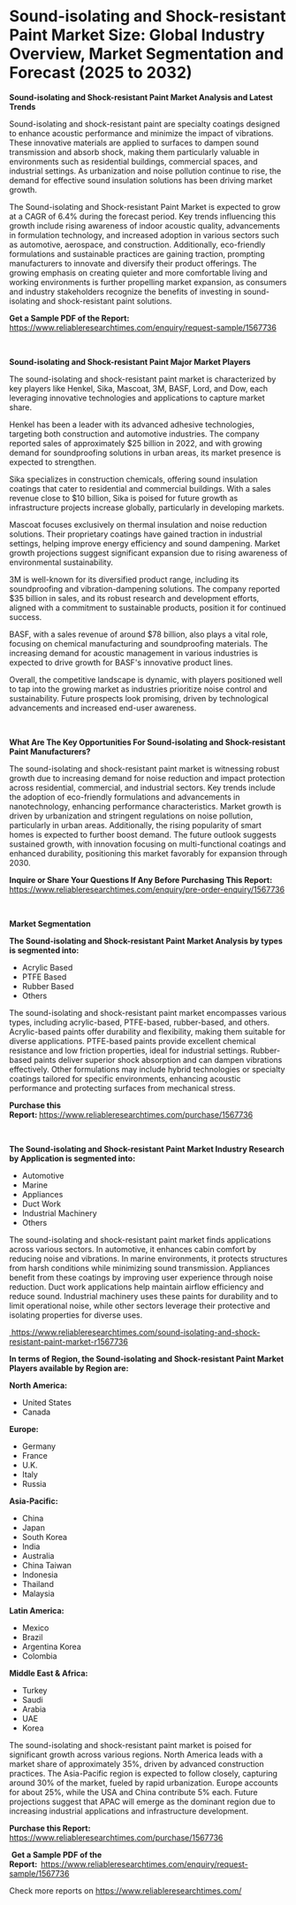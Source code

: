 <p><h1>Sound-isolating and Shock-resistant Paint Market Size: Global Industry Overview, Market Segmentation and Forecast (2025 to 2032)</h1></p><p><strong>Sound-isolating and Shock-resistant Paint Market Analysis and Latest Trends</strong></p>
<p><p>Sound-isolating and shock-resistant paint are specialty coatings designed to enhance acoustic performance and minimize the impact of vibrations. These innovative materials are applied to surfaces to dampen sound transmission and absorb shock, making them particularly valuable in environments such as residential buildings, commercial spaces, and industrial settings. As urbanization and noise pollution continue to rise, the demand for effective sound insulation solutions has been driving market growth.</p><p>The Sound-isolating and Shock-resistant Paint Market is expected to grow at a CAGR of 6.4% during the forecast period. Key trends influencing this growth include rising awareness of indoor acoustic quality, advancements in formulation technology, and increased adoption in various sectors such as automotive, aerospace, and construction. Additionally, eco-friendly formulations and sustainable practices are gaining traction, prompting manufacturers to innovate and diversify their product offerings. The growing emphasis on creating quieter and more comfortable living and working environments is further propelling market expansion, as consumers and industry stakeholders recognize the benefits of investing in sound-isolating and shock-resistant paint solutions.</p></p>
<p><strong>Get a Sample PDF of the Report:&nbsp;</strong> <a href="https://www.reliableresearchtimes.com/enquiry/request-sample/1567736?utm_campaign=3584&utm_medium=2&utm_source=Github&utm_content=ia&utm_term=23032025&utm_id=sound-isolating-and-shock-resistant-paint">https://www.reliableresearchtimes.com/enquiry/request-sample/1567736</a></p>
<p>&nbsp;</p>
<p><strong>Sound-isolating and Shock-resistant Paint Major Market Players</strong></p>
<p><p>The sound-isolating and shock-resistant paint market is characterized by key players like Henkel, Sika, Mascoat, 3M, BASF, Lord, and Dow, each leveraging innovative technologies and applications to capture market share. </p><p>Henkel has been a leader with its advanced adhesive technologies, targeting both construction and automotive industries. The company reported sales of approximately $25 billion in 2022, and with growing demand for soundproofing solutions in urban areas, its market presence is expected to strengthen.</p><p>Sika specializes in construction chemicals, offering sound insulation coatings that cater to residential and commercial buildings. With a sales revenue close to $10 billion, Sika is poised for future growth as infrastructure projects increase globally, particularly in developing markets.</p><p>Mascoat focuses exclusively on thermal insulation and noise reduction solutions. Their proprietary coatings have gained traction in industrial settings, helping improve energy efficiency and sound dampening. Market growth projections suggest significant expansion due to rising awareness of environmental sustainability.</p><p>3M is well-known for its diversified product range, including its soundproofing and vibration-dampening solutions. The company reported $35 billion in sales, and its robust research and development efforts, aligned with a commitment to sustainable products, position it for continued success.</p><p>BASF, with a sales revenue of around $78 billion, also plays a vital role, focusing on chemical manufacturing and soundproofing materials. The increasing demand for acoustic management in various industries is expected to drive growth for BASF's innovative product lines.</p><p>Overall, the competitive landscape is dynamic, with players positioned well to tap into the growing market as industries prioritize noise control and sustainability. Future prospects look promising, driven by technological advancements and increased end-user awareness.</p></p>
<p>&nbsp;</p>
<p><strong>What Are The Key Opportunities For Sound-isolating and Shock-resistant Paint Manufacturers?</strong></p>
<p><p>The sound-isolating and shock-resistant paint market is witnessing robust growth due to increasing demand for noise reduction and impact protection across residential, commercial, and industrial sectors. Key trends include the adoption of eco-friendly formulations and advancements in nanotechnology, enhancing performance characteristics. Market growth is driven by urbanization and stringent regulations on noise pollution, particularly in urban areas. Additionally, the rising popularity of smart homes is expected to further boost demand. The future outlook suggests sustained growth, with innovation focusing on multi-functional coatings and enhanced durability, positioning this market favorably for expansion through 2030.</p></p>
<p><strong>Inquire or Share Your Questions If Any Before Purchasing This Report:</strong> <a href="https://www.reliableresearchtimes.com/enquiry/pre-order-enquiry/1567736?utm_campaign=3584&utm_medium=2&utm_source=Github&utm_content=ia&utm_term=23032025&utm_id=sound-isolating-and-shock-resistant-paint">https://www.reliableresearchtimes.com/enquiry/pre-order-enquiry/1567736</a></p>
<p>&nbsp;</p>
<p><strong>Market Segmentation</strong></p>
<p><strong>The Sound-isolating and Shock-resistant Paint Market Analysis by types is segmented into:</strong></p>
<p><ul><li>Acrylic Based</li><li>PTFE Based</li><li>Rubber Based</li><li>Others</li></ul></p>
<p><p>The sound-isolating and shock-resistant paint market encompasses various types, including acrylic-based, PTFE-based, rubber-based, and others. Acrylic-based paints offer durability and flexibility, making them suitable for diverse applications. PTFE-based paints provide excellent chemical resistance and low friction properties, ideal for industrial settings. Rubber-based paints deliver superior shock absorption and can dampen vibrations effectively. Other formulations may include hybrid technologies or specialty coatings tailored for specific environments, enhancing acoustic performance and protecting surfaces from mechanical stress.</p></p>
<p><strong>Purchase this Report:&nbsp;</strong><a href="https://www.reliableresearchtimes.com/purchase/1567736?utm_campaign=3584&utm_medium=2&utm_source=Github&utm_content=ia&utm_term=23032025&utm_id=sound-isolating-and-shock-resistant-paint">https://www.reliableresearchtimes.com/purchase/1567736</a></p>
<p>&nbsp;</p>
<p><strong>The Sound-isolating and Shock-resistant Paint Market Industry Research by Application is segmented into:</strong></p>
<p><ul><li>Automotive</li><li>Marine</li><li>Appliances</li><li>Duct Work</li><li>Industrial Machinery</li><li>Others</li></ul></p>
<p><p>The sound-isolating and shock-resistant paint market finds applications across various sectors. In automotive, it enhances cabin comfort by reducing noise and vibrations. In marine environments, it protects structures from harsh conditions while minimizing sound transmission. Appliances benefit from these coatings by improving user experience through noise reduction. Duct work applications help maintain airflow efficiency and reduce sound. Industrial machinery uses these paints for durability and to limit operational noise, while other sectors leverage their protective and isolating properties for diverse uses.</p></p>
<p><a href="https://www.reliableresearchtimes.com/sound-isolating-and-shock-resistant-paint-market-r1567736?utm_campaign=3584&utm_medium=2&utm_source=Github&utm_content=ia&utm_term=23032025&utm_id=sound-isolating-and-shock-resistant-paint">&nbsp;https://www.reliableresearchtimes.com/sound-isolating-and-shock-resistant-paint-market-r1567736</a></p>
<p><strong>In terms of Region, the Sound-isolating and Shock-resistant Paint Market Players available by Region are:</strong></p>
<p>
    <p> <strong> North America: </strong>
        <ul>
            <li>United States</li>
            <li>Canada</li>
        </ul>
        </p> 
    <p> <strong> Europe: </strong>
        <ul>
            <li>Germany</li>
            <li>France</li>
            <li>U.K.</li>
            <li>Italy</li>
            <li>Russia</li>
        </ul>
        </p> 
    <p> <strong> Asia-Pacific: </strong>
        <ul>
            <li>China</li>
            <li>Japan</li>
            <li>South Korea</li>
            <li>India</li>
            <li>Australia</li>
            <li>China Taiwan</li>
            <li>Indonesia</li>
            <li>Thailand</li>
            <li>Malaysia</li>
        </ul>
        </p> 
    <p> <strong> Latin America: </strong>
        <ul>
            <li>Mexico</li>
            <li>Brazil</li>
            <li>Argentina Korea</li>
            <li>Colombia</li>
        </ul>
        </p> 
    <p> <strong> Middle East & Africa: </strong>
        <ul>
            <li>Turkey</li>
            <li>Saudi</li>
            <li>Arabia</li>
            <li>UAE</li>
            <li>Korea</li>
        </ul>
    </p>
    </p>
<p><p>The sound-isolating and shock-resistant paint market is poised for significant growth across various regions. North America leads with a market share of approximately 35%, driven by advanced construction practices. The Asia-Pacific region is expected to follow closely, capturing around 30% of the market, fueled by rapid urbanization. Europe accounts for about 25%, while the USA and China contribute 5% each. Future projections suggest that APAC will emerge as the dominant region due to increasing industrial applications and infrastructure development.</p></p>
<p><strong>Purchase this Report: </strong><a href="https://www.reliableresearchtimes.com/purchase/1567736?utm_campaign=3584&utm_medium=2&utm_source=Github&utm_content=ia&utm_term=23032025&utm_id=sound-isolating-and-shock-resistant-paint">https://www.reliableresearchtimes.com/purchase/1567736</a></p>
<p>&nbsp;<strong>Get a Sample PDF of the Report:&nbsp;&nbsp;</strong><a href="https://www.reliableresearchtimes.com/enquiry/request-sample/1567736?utm_campaign=3584&utm_medium=2&utm_source=Github&utm_content=ia&utm_term=23032025&utm_id=sound-isolating-and-shock-resistant-paint">https://www.reliableresearchtimes.com/enquiry/request-sample/1567736</a></p>
<p><strong></strong></p>
<p>Check more reports on <a href="https://www.reliableresearchtimes.com/?utm_campaign=3584&utm_medium=2&utm_source=Github&utm_content=ia&utm_term=23032025&utm_id=sound-isolating-and-shock-resistant-paint">https://www.reliableresearchtimes.com/</a></p>